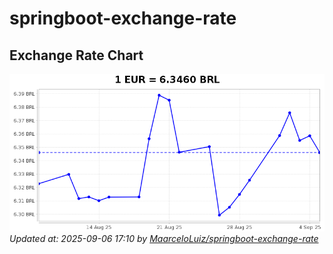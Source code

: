 # springboot-exchange-rate

<!-- EXCHANGE-RATE-START -->
## Exchange Rate Chart

![Exchange Rate Chart](charts/chart.png)*Updated at: 2025-09-06 17:10 by [MaarceloLuiz/springboot-exchange-rate](https://github.com/MaarceloLuiz/springboot-exchange-rate)*


<!-- EXCHANGE-RATE-END -->
